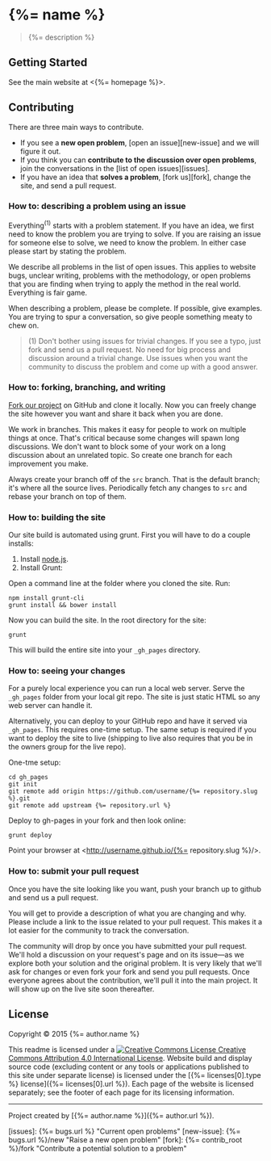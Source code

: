 # {%= name %}

> {%= description %}

## Getting Started

See the main website at <{%= homepage %}>.

## Contributing

There are three main ways to contribute.

* If you see a **new open problem**, [open an issue][new-issue] and we will figure it out.
* If you think you can **contribute to the discussion over open problems**, join the conversations in the [list of open issues][issues].
* If you have an idea that **solves a problem**, [fork us][fork], change the site, and send a pull request.

### How to: describing a problem using an issue

Everything<sup>(1)</sup> starts with a problem statement. If you have an idea, we first need to know the problem you are trying to solve. If you are raising an issue for someone else to solve, we need to know the problem. In either case please start by stating the problem.

We describe all problems in the list of open issues. This applies to website bugs, unclear writing, problems with the methodology, or open problems that you are finding when trying to apply the method in the real world. Everything is fair game.

When describing a problem, please be complete. If possible, give examples. You are trying to spur a conversation, so give people something meaty to chew on.

> (1) Don't bother using issues for trivial changes. If you see a typo, just fork and send us a pull request. No need for big process and discussion around a trivial change. Use issues when you want the community to discuss the problem and come up with a good answer.

### How to: forking, branching, and writing

[Fork our project](https://help.github.com/articles/fork-a-repo) on GitHub and clone it locally. Now you can freely change the site however you want and share it back when you are done.

We work in branches. This makes it easy for people to work on multiple things at once. That's critical because some changes will spawn long discussions. We don't want to block some of your work on a long discussion about an unrelated topic. So create one branch for each improvement you make.

Always create your branch off of the `src` branch. That is the default branch; it's where all the source lives. Periodically fetch any changes to `src` and rebase your branch on top of them.

### How to: building the site

Our site build is automated using grunt. First you will have to do a couple installs:

1. Install [node.js](http://nodejs.org/).
2. Install Grunt:

Open a command line at the folder where you cloned the site. Run:

	npm install grunt-cli
	grunt install && bower install

Now you can build the site. In the root directory for the site:

	grunt

This will build the entire site into your `_gh_pages` directory.

### How to: seeing your changes

For a purely local experience you can run a local web server. Serve the `_gh_pages` folder from your local git repo. The site is just static HTML so any web server can handle it.

Alternatively, you can deploy to your GitHub repo and have it served via `_gh_pages`. This requires one-time setup. The same setup is required if you want to deploy the site to live (shipping to live also requires that you be in the owners group for the live repo).

One-tme setup:

	cd gh_pages
	git init
	git remote add origin https://github.com/username/{%= repository.slug %}.git
	git remote add upstream {%= repository.url %}

Deploy to gh-pages in your fork and then look online:

	grunt deploy

Point your browser at <http://username.github.io/{%= repository.slug %}/>.

### How to: submit your pull request

Once you have the site looking like you want, push your branch up to github and send us a pull request.

You will get to provide a description of what you are changing and why. Please include a link to the issue related to your pull request. This makes it a lot easier for the community to track the conversation.

The community will drop by once you have submitted your pull request. We'll hold a discussion on your request's page and on its issue&mdash;as we explore both your solution and the original problem. It is very likely that we'll ask for changes or even fork your fork and send you pull requests. Once everyone agrees about the contribution, we'll pull it into the main project. It will show up on the live site soon thereafter.

## License

Copyright &copy; 2015 {%= author.name %}

This readme is licensed under a [![Creative Commons License](https://i.creativecommons.org/l/by/4.0/88x31.png) Creative Commons Attribution 4.0 International License](http://creativecommons.org/licenses/by/4.0/). Website build and display source code (excluding content or any tools or applications published to this site under separate license) is licensed under the [{%= licenses[0].type %} license]({%= licenses[0].url %}). Each page of the website is licensed separately; see the footer of each page for its licensing information.

---

Project created by [{%= author.name %}]({%= author.url %}).

[issues]: {%= bugs.url %} "Current open problems"
[new-issue]: {%= bugs.url %}/new "Raise a new open problem"
[fork]: {%= contrib_root %}/fork "Contribute a potential solution to a problem"
